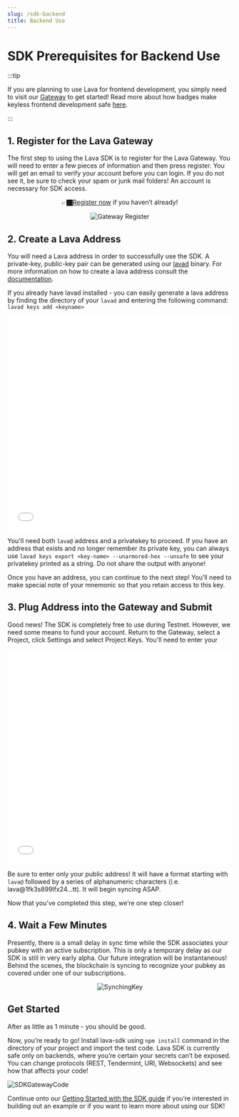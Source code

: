 ```yaml
---
slug: /sdk-backend
title: Backend Use
---
```


# SDK Prerequisites for Backend Use

:::tip

If you are planning to use Lava for frontend development, you simply need to visit our [Gateway](https://gateway.lavanet.xyz/?utm_source=sdk-backend-page&utm_medium=docs&utm_campaign=docs-to-gateway) to get started!
 Read more about how badges make keyless frontend development safe [here](/sdk-frontend).

:::


## 1. Register for the Lava Gateway

The first step to using the Lava SDK is to register for the Lava Gateway. You will need to enter a few pieces of information and then press register. You will get an email to verify your account before you can login. If you do not see it, be sure to check your spam or junk mail folders! An account is necessary for SDK access.

<center>

👉🏿[Register now](https://gateway.lavanet.xyz/?utm_source=sdk-backend-page&utm_medium=docs&utm_campaign=docs-to-gateway) if you haven’t already!


![Gateway Register](/img/tutorial/sdk/GatewayRegister.png)

</center>

## 2. Create a Lava Address

You will need a Lava address in order to successfully use the SDK.
 A private-key, public-key pair can be generated using our [lavad](https://github.com/lavanet/lava) binary. For more information on how to create a lava address consult the [documentation](https://docs.lavanet.xyz/wallet#account).

If you already have lavad installed - you can easily generate a lava address by finding the directory of your `lavad` and entering the following command: `lavad keys add <keyname>`

<iframe width="100%" height="480" src="/img/tutorial/sdk/adding_lava_key.mp4" frameborder="0" allow="autoplay; encrypted-media; gyroscope; picture-in-picture" allowfullscreen></iframe>


You'll need both `lava@` address and a privatekey to proceed. If you have an address that exists and no longer remember its private key, you can always use `lavad keys export <key-name> --unarmored-hex --unsafe` to see your privatekey printed as a string. Do not share the output with anyone!

Once you have an address, you can continue to the next step! You’ll need to make special note of your mnemonic so that you retain access to this key.

## 3. **Plug Address into the Gateway and Submit**

Good news! The SDK is completely free to use during Testnet. However, we need some means to fund your account. Return to the Gateway, select a Project, click Settings and select Project Keys. You'll need to enter your 

<iframe width="100%" height="480" src="/img/tutorial/sdk/sdk-gateway-integation.mp4" frameborder="0" allow="encrypted-media; gyroscope; picture-in-picture" allowfullscreen></iframe>

Be sure to enter only your public address! It will have a format starting with `lava@` followed by a series of alphanumeric characters (i.e. lava@1fk3s899lfx24…tt). It will begin syncing ASAP.

Now that you’ve completed this step, we’re one step closer!

## 4. **Wait a Few Minutes**

Presently, there is a small delay in sync time while the SDK associates your pubkey with an active subscription. This is only a temporary delay as our SDK is still in very early alpha. Our future integration will be instantaneous! Behind the scenes, the blockchain is syncing to recognize your pubkey as covered under one of our subscriptions.

<center>

![SynchingKey](/img/tutorial/sdk/SynchingKey.png)

</center>

## **Get Started**

After as little as 1 minute - you should be good. 

Now, you’re ready to go! Install lava-sdk using `npm install` command in the directory of your project and import the test code. Lava SDK is currently safe only on backends, where you’re certain your secrets can’t be exposed. You can change protocols (REST, Tendermint, URI, Websockets) and see how that affects your code!

![SDKGatewayCode](/img/tutorial/sdk/SDKGWCode.png)

Continue onto our [Getting Started with the SDK guide](/sdk-getting-started) if you’re interested in building out an example or if you want to learn more about using our SDK!